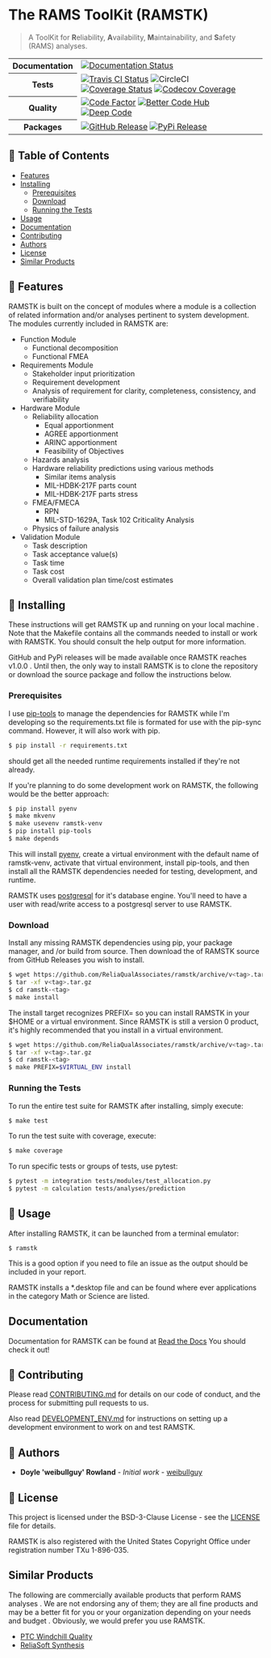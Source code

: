 # The RAMS ToolKit (RAMSTK)
> A ToolKit for **R**eliability, **A**vailability, **M**aintainability, and
> **S**afety (RAMS) analyses.

<table>
    <tr>
        <th>Documentation</th>
        <td>
            <a href='https://ramstk.readthedocs.io/en/latest/?badge=latest'>
    <img src='https://readthedocs.org/projects/ramstk/badge/?version=latest' alt='Documentation Status' />
</a>
        </td>
    </tr>
    <tr>
        <th>Tests</th>
        <td>
            <a href="https://travis-ci.org/ReliaQualAssociates/ramstk"><img alt="Travis CI Status"
            src="https://travis-ci.org/ReliaQualAssociates/ramstk.svg?branch=master"></a>
            <img alt="CircleCI" src="https://img.shields.io/circleci/build/github/ReliaQualAssociates/ramstk/master">
            <a href='https://coveralls.io/github/ReliaQualAssociates/ramstk?branch=master'><img src='https://coveralls.io/repos/github/ReliaQualAssociates/ramstk/badge.svg?branch=master' alt='Coverage Status' /></a>
            <a href="https://codecov.io/gh/ReliaQualAssociates/ramstk"><img alt="Codecov Coverage"
            src="https://codecov.io/gh/ReliaQualAssociates/ramstk/branch/master/graph/badge.svg"></a>
        </td>
    </tr>
    <tr>
        <th>Quality</th>
        <td>
            <a href="https://www.codefactor.io/repository/github/reliaqualassociates/ramstk"><img alt="Code Factor"
            src="https://www.codefactor.io/repository/github/reliaqualassociates/ramstk/badge"></a>
            <a href="https://bettercodehub.com/"><img alt="Better Code Hub"
            src="https://bettercodehub.com/edge/badge/ReliaQualAssociates/ramstk?branch=master"></a>
            <a href="https://www.deepcode.ai/app/gh/ReliaQualAssociates/ramstk/_/dashboard?utm_content=gh%2FReliaQualAssociates%2Framstk"><img alt="Deep Code" src="https://www.deepcode.ai/api/gh/badge?key=eyJhbGciOiJIUzI1NiIsInR5cCI6IkpXVCJ9.eyJwbGF0Zm9ybTEiOiJnaCIsIm93bmVyMSI6IlJlbGlhUXVhbEFzc29jaWF0ZXMiLCJyZXBvMSI6InJhbXN0ayIsImluY2x1ZGVMaW50IjpmYWxzZSwiYXV0aG9ySWQiOjI1MTA4LCJpYXQiOjE2MDkxMzcwNTl9.R5P6VLkyK1LK6Jc5PjJ8QrLRq6zNuVxnzdjZCJbH7_k"></a>
        </td>
    </tr>
    <tr>
        <th>Packages</th>
        <td>
            <a href="https://github.com/ReliaQualAssociates/ramstk/releases"><img alt="GitHub Release"
            src="https://img.shields.io/github/release/ReliaQualAssociates/ramstk/all.svg"></a>
            <a href="https://pypi.python.org/pypi/RAMSTK/"><img alt="PyPi Release"
            src="https://img.shields.io/pypi/v/RAMSTK.svg"></a>
        </td>
    </tr>
</table>

## 🚩 Table of Contents
- [Features](#-features)
- [Installing](#-installing)
    - [Prerequisites](#prerequisites)
    - [Download](#download)
    - [Running the Tests](#running-the-tests)
- [Usage](#-usage)
- [Documentation](#documentation)
- [Contributing](#-contributing)
- [Authors](#-authors)
- [License](#-license)
- [Similar Products](#similar-products)

## 🎨 Features

RAMSTK is built on the concept of modules where a module is a collection of
 related information and/or analyses pertinent to system development.  The
  modules currently included in RAMSTK are:

* Function Module
  - Functional decomposition
  - Functional FMEA
* Requirements Module
  - Stakeholder input prioritization
  - Requirement development
  - Analysis of requirement for clarity, completeness, consistency, and verifiability
* Hardware Module
  - Reliability allocation
      - Equal apportionment
      - AGREE apportionment
      - ARINC apportionment
      - Feasibility of Objectives
  - Hazards analysis
  - Hardware reliability predictions using various methods
      - Similar items analysis
      - MIL-HDBK-217F parts count
      - MIL-HDBK-217F parts stress
  - FMEA/FMECA
      - RPN
      - MIL-STD-1629A, Task 102 Criticality Analysis
  - Physics of failure analysis
* Validation Module
  - Task description
  - Task acceptance value(s)
  - Task time
  - Task cost
  - Overall validation plan time/cost estimates

## 💾 Installing

These instructions will get RAMSTK up and running on your local machine
. Note that the Makefile contains all the commands needed to install or work
 with RAMSTK.  You should consult the help output for more information.

GitHub and PyPi releases will be made available once RAMSTK reaches v1.0.0
.  Until then, the only way to install RAMSTK is to clone the repository or
 download the source package and follow the instructions below.

### Prerequisites

I use [pip-tools](https://github.com/jazzband/pip-tools) to manage the
 dependencies for RAMSTK while I'm developing so the requirements.txt file
  is formated for use with the pip-sync command.  However, it will also work
   with pip.

```sh
$ pip install -r requirements.txt
```

should get all the needed runtime requirements installed if they're not
 already.

If you're planning to do some development work on RAMSTK, the following
 would be the better approach:

```sh
$ pip install pyenv
$ make mkvenv
$ make usevenv ramstk-venv
$ pip install pip-tools
$ make depends
```

This will install [pyenv](https://github.com/pyenv/pyenv), create a virtual
 environment with the default name of ramstk-venv, activate that virtual
  environment, install pip-tools, and then install all the RAMSTK
   dependencies needed for testing, development, and runtime.

RAMSTK uses [postgresql](https://www.postgresql.org/) for it's database
 engine.  You'll need to have a user with read/write access to a postgresql
  server to use RAMSTK.

### Download

Install any missing RAMSTK dependencies using pip, your package manager, and
/or build from source.  Then download the <version> of RAMSTK source from
 GitHub Releases you wish to install.

```sh
$ wget https://github.com/ReliaQualAssociates/ramstk/archive/v<tag>.tar.gz
$ tar -xf v<tag>.tar.gz
$ cd ramstk-<tag>
$ make install
```

The install target recognizes PREFIX=<non-default install path> so you can
 install RAMSTK in your $HOME or a virtual environment.  Since RAMSTK is
  still a version 0 product, it's highly recommended that you install in a
   virtual environment.

```sh
$ wget https://github.com/ReliaQualAssociates/ramstk/archive/v<tag>.tar.gz
$ tar -xf v<tag>.tar.gz
$ cd ramstk-<tag>
$ make PREFIX=$VIRTUAL_ENV install
```

### Running the Tests

To run the entire test suite for RAMSTK after installing, simply execute:

```sh
$ make test
```

To run the test suite with coverage, execute:

```sh
$ make coverage
```

To run specific tests or groups of tests, use pytest:

```sh
$ pytest -m integration tests/modules/test_allocation.py
$ pytest -m calculation tests/analyses/prediction
```

## 🔨 Usage

After installing RAMSTK, it can be launched from a terminal emulator:

```
$ ramstk
```

This is a good option if you need to file an issue as the output should be
 included in your report.

RAMSTK installs a *.desktop file and can be found where ever applications in
 the category Math or Science are listed.

## Documentation

Documentation for RAMSTK can be found at [Read the Docs](https://ramstk.readthedocs.io/en/latest) You should check it out!

## 💬 Contributing

Please read [CONTRIBUTING.md](https://github.com/ReliaQualAssociates/ramstk/tree/develop/docs/CONTRIBUTING.md) for details on our code of conduct, and the process for submitting pull requests to us.

Also read [DEVELOPMENT_ENV.md](https://github.com/ReliaQualAssociates/ramstk/tree/develop/docs/DEVELOPMENT_ENV.md) for instructions on setting up a development environment to work on and test RAMSTK.

## 🍞 Authors

* **Doyle 'weibullguy' Rowland** - *Initial work* - [weibullguy](https://github.com/weibullguy)

## 📜 License

This project is licensed under the BSD-3-Clause License - see the [LICENSE](https://github.com/ReliaQualAssociates/ramstk/blob/develop/LICENSE) file for details.

RAMSTK is also registered with the United States Copyright Office under
 registration number TXu 1-896-035.

## Similar Products

The following are commercially available products that perform RAMS analyses
.  We are not endorsing any of them; they are all fine products and may be a
 better fit for you or your organization depending on your needs and budget
 .  Obviously, we would prefer you use RAMSTK.

* [PTC Windchill Quality](https://www.ptc.com/en/products/plm/capabilities/quality)
* [ReliaSoft Synthesis](https://www.reliasoft.com/products)
